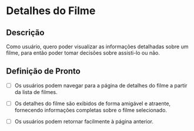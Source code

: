 # Detalhes do Filme

## Descrição

Como usuário, quero poder visualizar as informações detalhadas sobre um filme, para então poder tomar decisões sobre assisti-lo ou não.

## Definição de Pronto

- [ ] Os usuários podem navegar para a página de detalhes do filme a partir da lista de filmes.

- [ ] Os detalhes do filme são exibidos de forma amigável e atraente, fornecendo informações completas sobre o filme selecionado.

- [ ] Os usuários podem retornar facilmente à página anterior.
